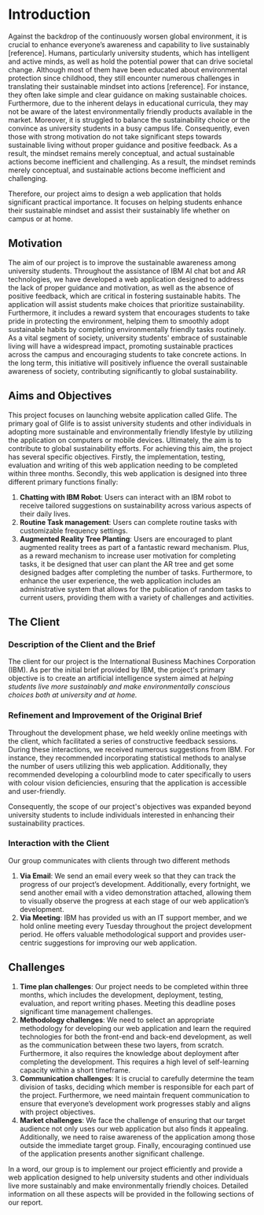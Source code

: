 # Introduction # 

Against the backdrop of the continuously worsen global environment, it is crucial to enhance everyone’s awareness and capability to live sustainably [reference]. Humans, particularly university students, which has intelligent and active minds, as well as hold the potential power that can drive societal change. Although most of them have been educated about environmental protection since childhood, they still encounter numerous challenges in translating their sustainable mindset into actions [reference]. For instance, they often lake simple and clear guidance on making sustainable choices. Furthermore, due to the inherent delays in educational curricula, they may not be aware of the latest environmentally friendly products available in the market. Moreover, it is struggled to balance the sustainability choice or the convince as university students in a busy campus life. Consequently, even those with strong motivation do not take significant steps towards sustainable living without proper guidance and positive feedback. As a result, the mindset remains merely conceptual, and actual sustainable actions become inefficient and challenging. As a result, the mindset reminds merely conceptual, and sustainable actions become inefficient and challenging.

Therefore, our project aims to design a web application that holds significant practical importance. It focuses on helping students enhance their sustainable mindset and assist their sustainably life whether on campus or at home.
## Motivation ##
The aim of our project is to improve the sustainable awareness among university students. Throughout the assistance of IBM AI chat bot and AR technologies, we have developed a web application designed to address the lack of proper guidance and motivation, as well as the absence of positive feedback, which are critical in fostering sustainable habits. The application will assist students make choices that prioritize sustainability. Furthermore, it includes a reward system that encourages students to take pride in protecting the environment, helping them to smoothly adopt sustainable habits by completing environmentally friendly tasks routinely. As a vital segment of society, university students' embrace of sustainable living will have a widespread impact, promoting sustainable practices across the campus and encouraging students to take concrete actions. In the long term, this initiative will positively influence the overall sustainable awareness of society, contributing significantly to global sustainability.
## Aims and Objectives ##
This project focuses on launching website application called Glife. The primary goal of Glife is to assist university students and other individuals in adopting more sustainable and environmentally friendly lifestyle by utilizing the application on computers or mobile devices. Ultimately, the aim is to contribute to global sustainability efforts.
For achieving this aim, the project has several specific objectives. Firstly, the implementation, testing, evaluation and writing of this web application needing to be completed within three months. Secondly, this web application is designed into three different primary functions finally:
1.	**Chatting with IBM Robot**: Users can interact with an IBM robot to receive tailored suggestions on sustainability across various aspects of their daily lives.
2.	**Routine Task management**: Users can complete routine tasks with customizable frequency settings.
3.	**Augmented Reality Tree Planting**: Users are encouraged to plant augmented reality trees as part of a fantastic reward mechanism. 
Plus, as a reward mechanism to increase user motivation for completing tasks, it be designed that user can plant the AR tree and get some designed badges after completing the number of tasks. Furthermore, to enhance the user experience, the web application includes an administrative system that allows for the publication of random tasks to current users, providing them with a variety of challenges and activities.
## The Client ##
### Description of the Client and the Brief ###
The client for our project is the International Business Machines Corporation (IBM). As per the initial brief provided by IBM, the project's primary objective is to create an artificial intelligence system aimed at *helping students live more sustainably and make environmentally conscious choices both at university and at home.*
### Refinement and Improvement of the Original Brief ###
Throughout the development phase, we held weekly online meetings with the client, which facilitated a series of constructive feedback sessions. During these interactions, we received numerous suggestions from IBM. For instance, they recommended incorporating statistical methods to analyse the number of users utilizing this web application. Additionally, they recommended developing a colourblind mode to cater specifically to users with colour vision deficiencies, ensuring that the application is accessible and user-friendly. 

Consequently, the scope of our project's objectives was expanded beyond university students to include individuals interested in enhancing their sustainability practices.
### Interaction with the Client ###
Our group communicates with clients through two different methods
1.	**Via Email**: We send an email every week so that they can track the progress of our project’s development. Additionally, every fortnight, we send another email with a video demonstration attached, allowing them to visually observe the progress at each stage of our web application’s development.
2.	**Via Meeting**: IBM has provided us with an IT support member, and we hold online meeting every Tuesday throughout the project development period. He offers valuable methodological support and provides user-centric suggestions for improving our web application.
## Challenges ##
1. **Time plan challenges**: Our project needs to be completed within three months, which includes the development, deployment, testing, evaluation, and report writing phases. Meeting this deadline poses significant time management challenges.
2. **Methodology challenges**: We need to select an appropriate methodology for developing our web application and learn the required technologies for both the front-end and back-end development, as well as the communication between these two layers, from scratch. Furthermore, it also requires the knowledge about deployment after completing the development. This requires a high level of self-learning capacity within a short timeframe.
3. **Communication challenges**: It is crucial to carefully determine the team division of tasks, deciding which member is responsible for each part of the project. Furthermore, we need maintain frequent communication to ensure that everyone’s development work progresses stably and aligns with project objectives.
4. **Market challenges**: We face the challenge of ensuring that our target audience not only uses our web application but also finds it appealing. Additionally, we need to raise awareness of the application among those outside the immediate target group. Finally, encouraging continued use of the application presents another significant challenge.

In a word, our group is to implement our project efficiently and provide a web application designed to help university students and other individuals live more sustainably and make environmentally friendly choices. Detailed information on all these aspects will be provided in the following sections of our report.
